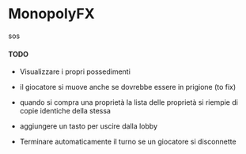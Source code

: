 # MonopolyFX

sos

#### TODO

- Visualizzare i propri possedimenti
- il giocatore si muove anche se dovrebbe essere in prigione (to fix)
- quando si compra una proprietà la lista delle proprietà si riempie di copie identiche della stessa
- aggiungere un tasto per uscire dalla lobby

- Terminare automaticamente il turno se un giocatore si disconnette

